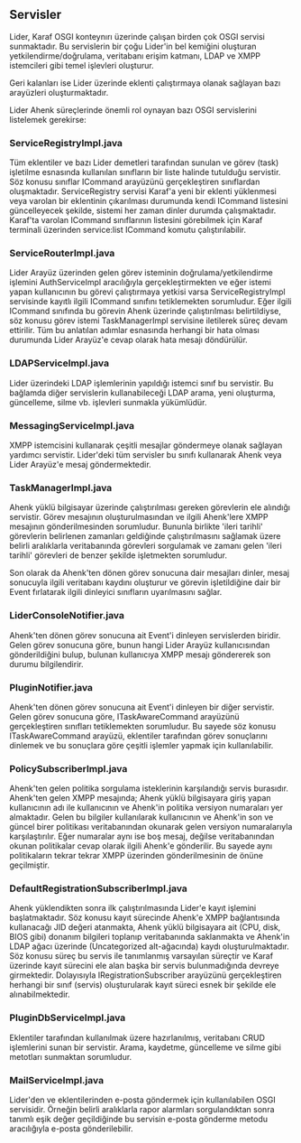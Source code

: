 ## Servisler

Lider, Karaf OSGI konteynırı üzerinde çalışan birden çok OSGI servisi sunmaktadır.
Bu servislerin bir çoğu Lider'in bel kemiğini oluşturan yetkilendirme/doğrulama, veritabanı erişim katmanı, 
LDAP ve XMPP istemcileri gibi temel işlevleri oluşturur.

Geri kalanları ise Lider üzerinde eklenti çalıştırmaya olanak sağlayan bazı arayüzleri oluşturmaktadır.

Lider Ahenk süreçlerinde önemli rol oynayan bazı OSGI servislerini listelemek gerekirse:

### ServiceRegistryImpl.java

Tüm eklentiler ve bazı Lider demetleri tarafından sunulan ve görev (task) işletilme esnasında kullanılan sınıfların 
bir liste halinde tutulduğu servistir. Söz konusu sınıflar ICommand arayüzünü gerçekleştiren sınıflardan oluşmaktadır.
ServiceRegistry servisi Karaf'a yeni bir eklenti yüklenmesi veya varolan bir eklentinin çıkarılması durumunda kendi ICommand 
listesini güncelleyecek şekilde, sistemi her zaman dinler durumda çalışmaktadır. Karaf'ta varolan ICommand sınıflarının
listesini görebilmek için Karaf terminali üzerinden service:list ICommand komutu çalıştırılabilir.

### ServiceRouterImpl.java

Lider Arayüz üzerinden gelen görev isteminin doğrulama/yetkilendirme işlemini AuthServiceImpl aracılığıyla gerçekleştirmekten
ve eğer istemi yapan kullanıcının bu görevi çalıştırmaya yetkisi varsa ServiceRegistryImpl servisinde kayıtlı ilgili ICommand
sınıfını tetiklemekten sorumludur. Eğer ilgili ICommand sınıfında bu görevin Ahenk üzerinde çalıştırılması belirtildiyse,
söz konusu görev istemi TaskManagerImpl servisine iletilerek süreç devam ettirilir. Tüm bu anlatılan adımlar esnasında herhangi
bir hata olması durumunda Lider Arayüz'e cevap olarak hata mesajı döndürülür.

### LDAPServiceImpl.java

Lider üzerindeki LDAP işlemlerinin yapıldığı istemci sınıf bu servistir. Bu bağlamda diğer servislerin kullanabileceği LDAP arama,
yeni oluşturma, güncelleme, silme vb. işlevleri sunmakla yükümlüdür.

### MessagingServiceImpl.java

XMPP istemcisini kullanarak çeşitli mesajlar göndermeye olanak sağlayan yardımcı servistir. Lider'deki tüm servisler bu sınıfı
kullanarak Ahenk veya Lider Arayüz'e mesaj göndermektedir.

### TaskManagerImpl.java

Ahenk yüklü bilgisayar üzerinde çalıştırılması gereken görevlerin ele alındığı servistir. Görev mesajının oluşturulmasından ve
ilgili Ahenk'lere XMPP mesajının gönderilmesinden sorumludur. Bununla birlikte 'ileri tarihli' görevlerin belirlenen zamanları 
geldiğinde çalıştırılmasını sağlamak üzere belirli aralıklarla veritabanında görevleri sorgulamak ve zamanı gelen 'ileri tarihli'
görevleri de benzer şekilde işletmekten sorumludur. 

Son olarak da Ahenk'ten dönen görev sonucuna dair mesajları dinler, mesaj sonucuyla ilgili veritabanı kaydını oluşturur ve görevin
işletildiğine dair bir Event fırlatarak ilgili dinleyici sınıfların uyarılmasını sağlar.

### LiderConsoleNotifier.java

Ahenk'ten dönen görev sonucuna ait Event'i dinleyen servislerden biridir. Gelen görev sonucuna göre, bunun hangi Lider Arayüz
kullanıcısından gönderildiğini bulup, bulunan kullanıcıya XMPP mesajı göndererek son durumu bilgilendirir.

### PluginNotifier.java

Ahenk'ten dönen görev sonucuna ait Event'i dinleyen bir diğer servistir. Gelen görev sonucuna göre, ITaskAwareCommand arayüzünü
gerçekleştiren sınıfları tetiklemekten sorumludur. Bu sayede söz konusu ITaskAwareCommand arayüzü, eklentiler tarafından görev
sonuçlarını dinlemek ve bu sonuçlara göre çeşitli işlemler yapmak için kullanılabilir.

### PolicySubscriberImpl.java

Ahenk'ten gelen politika sorgulama isteklerinin karşılandığı servis burasıdır. Ahenk'ten gelen XMPP mesajında; Ahenk yüklü 
bilgisayara giriş yapan kullanıcının adı ile kullanıcının ve Ahenk'in politika versiyon numaraları yer almaktadır.
Gelen bu bilgiler kullanılarak kullanıcının ve Ahenk'in son ve güncel birer politikası veritabanından okunarak gelen versiyon
numaralarıyla karşılaştırılır. Eğer numaralar aynı ise boş mesaj, değilse veritabanından okunan politikalar cevap olarak ilgili
Ahenk'e gönderilir. Bu sayede aynı politikaların tekrar tekrar XMPP üzerinden gönderilmesinin de önüne geçilmiştir.

### DefaultRegistrationSubscriberImpl.java

Ahenk yüklendikten sonra ilk çalıştırılmasında Lider'e kayıt işlemini başlatmaktadır. Söz konusu kayıt sürecinde Ahenk'e XMPP 
bağlantısında kullanacağı JID değeri atanmakta, Ahenk yüklü bilgisayara ait (CPU, disk, BIOS gibi) donanım bilgileri toplanıp
veritabanında saklanmakta ve Ahenk'in LDAP ağacı üzerinde (Uncategorized alt-ağacında) kaydı oluşturulmaktadır. Söz konusu süreç
bu servis ile tanımlanmış varsayılan süreçtir ve Karaf üzerinde kayıt sürecini ele alan başka bir servis bulunmadığında devreye
girmektedir. Dolayısıyla IRegistrationSubscriber arayüzünü gerçekleştiren herhangi bir sınıf (servis) oluşturularak kayıt süreci
esnek bir şekilde ele alınabilmektedir.

### PluginDbServiceImpl.java

Eklentiler tarafından kullanılmak üzere hazırlanılmış, veritabanı CRUD işlemlerini sunan bir servistir. Arama, kaydetme, güncelleme ve silme gibi metotları sunmaktan sorumludur.

### MailServiceImpl.java

Lider'den ve eklentilerinden e-posta göndermek için kullanılabilen OSGI servisidir. Örneğin belirli aralıklarla rapor alarmları sorgulandıktan sonra tanımlı eşik değer geçildiğinde bu servisin e-posta gönderme metodu aracılığıyla e-posta gönderilebilir.
